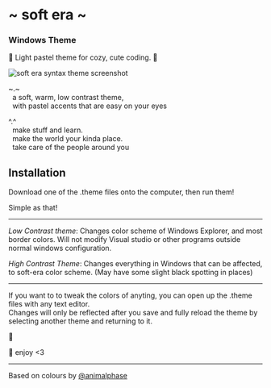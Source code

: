 # \~ soft era \~

### Windows Theme

🌸 Light pastel theme for cozy, cute coding. 🌱

![soft era syntax theme screenshot](screenshot.jpg)

\~.\~
<br>&nbsp;&nbsp;a soft, warm, low contrast theme,
<br>&nbsp;&nbsp;with pastel accents that are easy on your eyes

^.^
<br>&nbsp;&nbsp;make stuff and learn.
<br>&nbsp;&nbsp;make the world your kinda place.
<br>&nbsp;&nbsp;take care of the people around you
## Installation

Download one of the .theme files onto the computer, then run them!

Simple as that!

-----------------

*Low Contrast theme*: Changes color scheme of Windows Explorer, and most border colors. Will not modify Visual studio or other programs outside normal windows configuration.

*High Contrast Theme*: Changes everything in Windows that can be affected, to soft-era color scheme.  (May have some slight black spotting in places)

-----------------

If you want to to tweak the colors of anyting, you can open up the .theme files with any text editor.  
Changes will only be reflected after you save and fully reload the theme by selecting another theme and returning to it. 


🌿

💾 enjoy <3

---

Based on colours by [@animalphase](https://twitter.com/animalphase)
